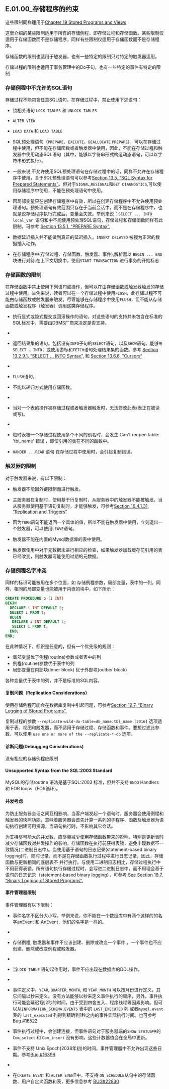 ## E.01.00_存储程序的约束
 
 这些限制同样适用于[Chapter 19 Stored Programs and Views](./Chapter_19.00.00/Stored_Programs_and_Views.md)

 这里介绍的某些限制适用于所有的存储例程，即存储过程和存储函数。某些限制仅适用于存储函数而不是存储程序，同样有些限制仅适用于存储函数而不是存储程序。
 
 存储函数的限制也适用于触发器。也有一些特定的限制只对特定的触发器适用。
 
 存储过程的限制也适用于事务管理中的Do子句，也有一些特定的事件有特定的限制
 
### 存储例程中不允许的SQL语句
 
  存储过程不能包含任意SQL语句。在存储过程中，禁止使用下述语句：

  * 锁相关语句 `LOCK TABLES` 和 `UNLOCK TABLES`
  
  * `ALTER VIEW`
  
  * `LOAD DATA` 和 `LOAD TABLE`
  
  *  SQL预处理语句（`PREPARE`、`EXECUTE`、`DEALLOCATE` `PREPARE`），可以在存储过程中使用，但不能在存储函数或者触发器中使用，因此，不能在存储过程和触发器中使用动态SQL语句（其中，能够以字符串形式构造动态语句，可以以字符串形式执行）。
 
  * 一般来说,不允许使用SQL预处理语句在存储过程中的话，同样不允许在存储程序中使用，关于SQL预处理语句可以参考[Section 13.5, “SQL Syntax for Prepared Statements”](./13.05.00_SQL_Syntax_for_Prepared_Statements.md)。但对于`SIGNAL`,`RESIGNAL`和`GET DIAGNOSTICS`,可以使用存储程序中使用，不能在预处理语句中使用。
 
  * 因局部变量只在创建存储程序中有效，所以在创建存储程序中不允许使用预处理语句。预处理语句有效范围只存在于当前会话中，而不是在存储程序中，也就是说存储程序执行完成后，变量会失效。举例来说：`SELECT ... INTO local_var `语句和中不能使用预处理SQL语句，存储过程和存储函数同样有此限制。可参考 [Section 13.5.1, “PREPARE Syntax”.](./13.05.01_PREPARE_Syntax.md)
 
  * 数据延迟插入并不能做到真正的延迟插入，`INSERT DELAYED` 被视为正常的数据插入动作。
 
  * 在存储程序中(存储过程、存储函数、触发器、事件),解析器以 `BEGIN ... END` 块进行对待.在上下文切换中，使用`START TRANSACTION` 进行事务的开始标志
 
### 存储函数的限制
 
  在存储函数中禁止使用下列语句或操作，但可以在由存储函数或触发器触发的存储过程中使用。举例来说，读者可以在一个存储过程中使用`FLUSH`，此存储过程不可能由存储函数或触发器来触发。尽管能够在存储程序中使用`FLUSH`，但不能从存储函数或触发程序（触发器）调用这类存储程序。
     
  * 执行显式或隐式提交或回滚操作的语句。对这些语句的支持并未包含在标准的SQL标准中，需要由DBMS厂商来决定是否支持。
  * 
  * 返回结果集的语句。包括没有`INFO`子句的`SELECT`语句，以及`SHOW`语句。能够`用SELECT … INTO`，或使用游标和`FETCH`语句处理结果集的函数。参考 [Section 13.2.9.1, “SELECT ... INTO Syntax”,](./13.02.09_SELECT_Syntax.md) 和  [Section 13.6.6, “Cursors“](./13.06.06_Cursors.md)
  * 
  * `FLUSH`语句。
  * 不能以递归方式使用存储函数。
  * 
  * 当对一个表的操作被存储过程或者触发器触发时，无法修改此表(表正在被读或写)。
  * 
  * 临时表被一个存储过程使用多个不同的别名时，会发生 
Can't reopen table: 'tbl_name' 错误 ，即使引用的表在不同的函数中。

  * `HANDER ...READ` 语句 在存储过程中使用时，会引起复制错误。
 
### 触发器的限制
 
对于触发器来说，有以下限制：

  * 触发器不能因外键限制而进行触发。
  * 主服务器在复制时，使用基于行复制时，从服务器中的触发器不能被触发。当从服务器使用基于语句复制时，才能够触发，可参考[Section 16.4.1.31, “Replication and Triggers”](./16.04.01_Replication_Features_and_Issues.md)
 
 * 因为`TURN`语句不能返回一个具体的值，所以不能在触发器中使用，立刻退出一个触发器，可以使用`LEAVE`语句。
 
 * 触发器不能在内置的Mysql数据库的表中使用。
 
 * 触发器使用中对于元数据未进行相应的检查，如果触发器加载缓存前引用的表已经改变，则触发器可能使用过期的元数据。
      
### 存储例程名字冲突
 
 同样的标识可能被用在多个位置，如 存储例程参数，局部变量，表中的一列，同样，相同的局部变量也能被用于内嵌的块中，如下所示：
```sql
CREATE PROCEDURE p (i INT)
BEGIN
  DECLARE i INT DEFAULT 0;
  SELECT i FROM t;
  BEGIN
   DECLARE i INT DEFAULT 1;
   SELECT i FROM t;
  END;
END;
```
 
在此种情况下，标识是任意的，但有一个优先级的规则：
 
  * 局部变量优于例程(routine)参数或者表中的列
  * 例程(routine)参数优于表中的列
  * 局部变量在内部块(Inner block) 优于外部块(outber block) 
 
各种变量优于表中的列，并不是标准的SQL内容。
 
#### 复制问题（Replication Considerations）
 
使用存储例程可能会在数据库复制中引起问题，可参考[Section 19.7,
“Binary Logging of Stored Programs”.](./19.07.00_Binary_Logging_of_Stored_Programs.md)
 
  复制过程的参数 `--replicate-wild-do-table=db_name.tbl_name [2016]` 选项适用于表、视图和触发器，而不适用于存储过程、存储函数和事件。要想过滤此参数，可以使用 `use one or more of the --replicate-*-db` 选项。
    
#### 诊断问题(Debugging Considerations)

没有相应的存储例程应限制
 
#### Unsupported Syntax from the SQL:2003 Standard
 
   MySQL的存储routine 语法是基于SQL:2003 标准，但并不支持 `UNDO` Handlers 和 FOR loops（FOR循环)。
 
#### 并发考虑
 
为防止服务器会话之间互相影响，当客户端发起一个语句时，服务器会使用例程和触发器的快照功能，意味着服务器会首先计算一系列的子程序、函数及触发器为语句执行创建可用资源，当语句执行时，不影响其它会话。
 
为支持尽可能大的并发数，应尽量减少使用存储函数带来的影响。特别是更新表时减少存储函数对并发操作的影响。存储函数在执行前获得表锁，避免出现数据不一致情况(二进制日志中)。当使用基于语句的日志记录(statement-based binary logging)时，随时记录，而不是在存储函数执行过程中进行日志记录，因此，存储函数与更新相同的底层表不
并行执行。与使用二进制日志相比，存储过程执行中不用获得表锁，所有语句执行存储过程时，会写进二进制日志中，而不用理会基于语句的日志记录（statement-based binary logging），可参考 [See Section 19.7, “Binary Logging of Stored Programs”.](./19.07.00_Binary_Logging_of_Stored_Programs.md)
          
#### 事件管理器限制
 
事件管理器有以下限制：
 
* 事件名字不区分大小写，举例来说，你不能在一个数据库中有两个这样的的名字anEvent 和 AnEvent，他们的名字是一样的。
* 
* 存储例程, 触发器和事件不应该创建、删除或改变一个事件 ，一个事件也不应创建、删除或改变例程或触发器。
* 
* 当`LOCK TABLE` 语句起作用时，事件不应出现在数据库的DDL操作。
* 
* 事件定义中，`YEAR`, `QUARTER`, `MONTH`, 和 `YEAR_MONTH` 可以按月份进行定义，其它间隔以秒来定义。没有方法能够以秒来定义事件执行的顺序，另外，事件执行可能会延迟1到2秒的时间，由于受到四舍五入、程序线程等因素影响。但可以从`INFORMATION_SCHEMA.EVENTS` 表中的 `LAST_EXECUTED` 列 或者`mysql.event` 表的 `last_executed` 列得到精确到1秒之内的事件实际执行时间。也可参考[Bug #16522]()
 
* 事件执行过程中，会创建连接，但事件语句对于服务器端的`SHOW STATUS`中的 `Com_select` 和 `Com_insert` 没有影响，这些计数器值会在全局中更新。

* 事件不支持 Unix Epoch(2038年初)的时间，事件管理器中不允许出现这些日期。参考[Bug #16396]()
* 
* 在`CREATE EVENT` 和 `ALTER EVEN`T中，不支持 `ON SCHEDULE`从句中的存储函数、用户自定义函数和表，更多信息参考 [BUG#22830]()
